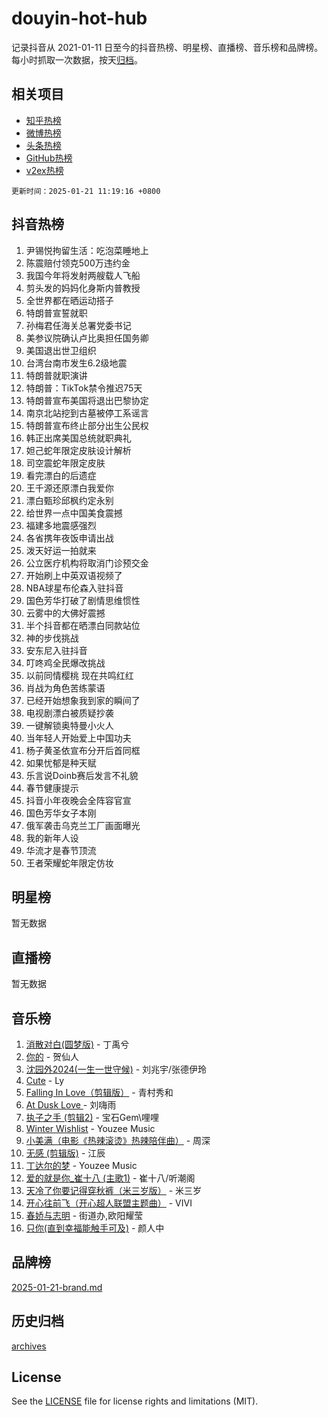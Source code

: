 # douyin-hot-hub

记录抖音从 2021-01-11 日至今的抖音热榜、明星榜、直播榜、音乐榜和品牌榜。每小时抓取一次数据，按天[归档](archives)。

## 相关项目

- [知乎热榜](https://github.com/lonnyzhang423/zhihu-hot-hub)
- [微博热榜](https://github.com/lonnyzhang423/weibo-hot-hub)
- [头条热榜](https://github.com/lonnyzhang423/toutiao-hot-hub)
- [GitHub热榜](https://github.com/lonnyzhang423/github-hot-hub)
- [v2ex热榜](https://github.com/lonnyzhang423/v2ex-hot-hub)


`更新时间：2025-01-21 11:19:16 +0800`

## 抖音热榜

1. 尹锡悦拘留生活：吃泡菜睡地上
1. 陈震赔付领克500万违约金
1. 我国今年将发射两艘载人飞船
1. 剪头发的妈妈化身斯内普教授
1. 全世界都在晒运动搭子
1. 特朗普宣誓就职
1. 孙梅君任海关总署党委书记
1. 美参议院确认卢比奥担任国务卿
1. 美国退出世卫组织
1. 台湾台南市发生6.2级地震
1. 特朗普就职演讲
1. 特朗普：TikTok禁令推迟75天
1. 特朗普宣布美国将退出巴黎协定
1. 南京北站挖到古墓被停工系谣言
1. 特朗普宣布终止部分出生公民权
1. 韩正出席美国总统就职典礼
1. 妲己蛇年限定皮肤设计解析
1. 司空震蛇年限定皮肤
1. 看完漂白的后遗症
1. 王千源还原漂白我爱你
1. 漂白甄珍邱枫约定永别
1. 给世界一点中国美食震撼
1. 福建多地震感强烈
1. 各省携年夜饭申请出战
1. 泼天好运一拍就来
1. 公立医疗机构将取消门诊预交金
1. 开始刷上中英双语视频了
1. NBA球星布伦森入驻抖音
1. 国色芳华打破了剧情思维惯性
1. 云雾中的大佛好震撼
1. 半个抖音都在晒漂白同款站位
1. 神的步伐挑战
1. 安东尼入驻抖音
1. 叮咚鸡全民爆改挑战
1. 以前同情樱桃 现在共鸣红红
1. 肖战为角色苦练蒙语
1. 已经开始想象我到家的瞬间了
1. 电视剧漂白被质疑抄袭
1. 一键解锁奥特曼小火人
1. 当年轻人开始爱上中国功夫
1. 杨子黄圣依宣布分开后首同框
1. 如果忧郁是种天赋
1. 乐言说Doinb赛后发言不礼貌
1. 春节健康提示
1. 抖音小年夜晚会全阵容官宣
1. 国色芳华女子本刚
1. 俄军袭击乌克兰工厂画面曝光
1. 我的新年人设
1. 华流才是春节顶流
1. 王者荣耀蛇年限定仿妆

## 明星榜

暂无数据

## 直播榜

暂无数据

## 音乐榜

1. [消散对白(圆梦版)](https://sf5-hl-cdn-tos.douyinstatic.com/obj/tos-cn-ve-2774/og4jB5I5IizzoZVAAAzWgBMAsMDWoArfwBOiFs) - 丁禹兮
1. [你的](https://sf5-hl-cdn-tos.douyinstatic.com/obj/tos-cn-ve-2774/oYuIeKf42jB7sEV6B2upMdpYAgfrQWj0FeRegh) - 贺仙人
1. [沈园外2024(一生一世守候)](https://sf5-hl-cdn-tos.douyinstatic.com/obj/tos-cn-ve-2774/oAIYMHGCmKaYKFDd6FZBf9AfMfx1eErAAEJAFH) - 刘兆宇/张德伊玲
1. [Cute](https://sf5-hl-cdn-tos.douyinstatic.com/obj/tos-cn-ve-2774/o4IbIzHWKAAB4wsS5qMBRiiAlEBGTpQRNfFvuo) - Ly
1. [Falling In Love（剪辑版）](https://sf5-hl-cdn-tos.douyinstatic.com/obj/tos-cn-ve-2774/o8ajpA8zzgBPahbBIO8AcKGBLJezFCRd1wfP9f) - 青村秀和
1. [ At Dusk  Love ](https://sf5-hl-cdn-tos.douyinstatic.com/obj/tos-cn-ve-2774/o8CrpCf5CaYgI4ZrtQgMQAFEfuGqNnRSDQAPBc) - 刘嗨雨
1. [执子之手 (剪辑2)](https://sf5-hl-cdn-tos.douyinstatic.com/obj/tos-cn-ve-2774/oUoZLQjCc31XzqsBnBQUNgeKtYPBcgbFDwtfcu) - 宝石Gem\哩哩
1. [Winter Wishlist](https://sf5-hl-cdn-tos.douyinstatic.com/obj/tos-cn-ve-2774/oIIgUOeamCFCVAzxN6MFRLIBlLGpUqQxeeHrLE) - Youzee Music
1. [小美满（电影《热辣滚烫》热辣陪伴曲）](https://sf5-hl-cdn-tos.douyinstatic.com/obj/tos-cn-ve-2774/o0GAn2lSgfZIDUgtevCGDQYnFg4CwnrBaxbTZL) - 周深
1. [无感 (剪辑版)](https://sf5-hl-cdn-tos.douyinstatic.com/obj/tos-cn-ve-2774/o0eIsUzJBDlQaQFC5OFlgbMEZC1TFYBftOBn6p) - 江辰
1. [丁达尔的梦](https://sf5-hl-cdn-tos.douyinstatic.com/obj/tos-cn-ve-2774/oMU3WirUZBVQkAC9ccG5P2IQirziZM2RTInUY) - Youzee Music
1. [爱的就是你_崔十八 (主歌1)](https://sf5-hl-cdn-tos.douyinstatic.com/obj/tos-cn-ve-2774/oI5BO5DhFZ6UTcNCnZaOCBLtZ7WIMQGfgnXf5E) - 崔十八/听潮阁
1. [天冷了你要记得穿秋裤（米三岁版）](https://sf5-hl-cdn-tos.douyinstatic.com/obj/tos-cn-ve-2774/oQlIwVIDWiZ6BQilAorS7MA0AgCkQDvcZAdm1) - 米三岁
1. [开心往前飞（开心超人联盟主题曲）](https://sf5-hl-cdn-tos.douyinstatic.com/obj/tos-cn-ve-2774/9d8fb7c82cf1421fb93a9fe925275e0a) - VIVI
1. [春娇与志明](https://sf5-hl-cdn-tos.douyinstatic.com/obj/tos-cn-ve-2774/e530d8fceb7044b39707d7f9ff54add1) - 街道办,欧阳耀莹
1. [只你(直到幸福能触手可及)](https://sf5-hl-cdn-tos.douyinstatic.com/obj/tos-cn-ve-2774/o0lBkRDzFTeaVSUz3ZZSCBVtZ5DIMQGfgmEAuE) - 颜人中

## 品牌榜

[2025-01-21-brand.md](archives/2025-01-21-brand.md)

## 历史归档

[archives](archives)

## License

See the [LICENSE](LICENSE) file for license rights and limitations (MIT).
